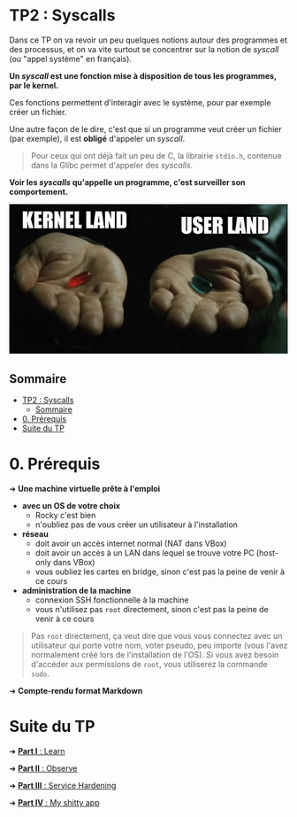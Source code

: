 # TP2 : Syscalls

Dans ce TP on va revoir un peu quelques notions autour des programmes et des processus, et on va vite surtout se concentrer sur la notion de *syscall* (ou "appel système" en français).

**Un *syscall* est une fonction mise à disposition de tous les programmes, par le kernel.**

Ces fonctions permettent d'interagir avec le système, pour par exemple créer un fichier.

Une autre façon de le dire, c'est que si un programme veut créer un fichier (par exemple), il est **obligé** d'appeler un *syscall*.

> Pour ceux qui ont déjà fait un peu de C, la librairie `stdio.h`, contenue dans la Glibc permet d'appeler des *syscalls*.

**Voir les *syscalls* qu'appelle un programme, c'est surveiller son comportement.**

![Kernel](./img/morpheus.jpg)

## Sommaire

- [TP2 : Syscalls](#tp2--syscalls)
  - [Sommaire](#sommaire)
- [0. Prérequis](#0-prérequis)
- [Suite du TP](#suite-du-tp)

# 0. Prérequis

➜ **Une machine virtuelle prête à l'emploi**

- **avec un OS de votre choix**
  - Rocky c'est bien
  - n'oubliez pas de vous créer un utilisateur à l'installation
- **réseau**
  - doit avoir un accès internet normal (NAT dans VBox)
  - doit avoir un accès à un LAN dans lequel se trouve votre PC (host-only dans VBox)
  - vous oubliez les cartes en bridge, sinon c'est pas la peine de venir à ce cours
- **administration de la machine**
  - connexion SSH fonctionnelle à la machine
  - vous n'utilisez pas `root` directement, sinon c'est pas la peine de venir à ce cours

> Pas `root` directement, ça veut dire que vous vous connectez avec un utilisateur qui porte votre nom, voter pseudo, peu importe (vous l'avez normalement créé lors de l'installation de l'OS). Si vous avez besoin d'accéder aux permissions de `root`, vous utiliserez la commande `sudo`.

➜ **Compte-rendu format Markdown**

# Suite du TP

➜ [**Part I** : Learn](./part1.md)

➜ [**Part II** : Observe](./part2.md)

➜ [**Part III** : Service Hardening](./part3.md)

➜ [**Part IV** : My shitty app](./part4.md)
